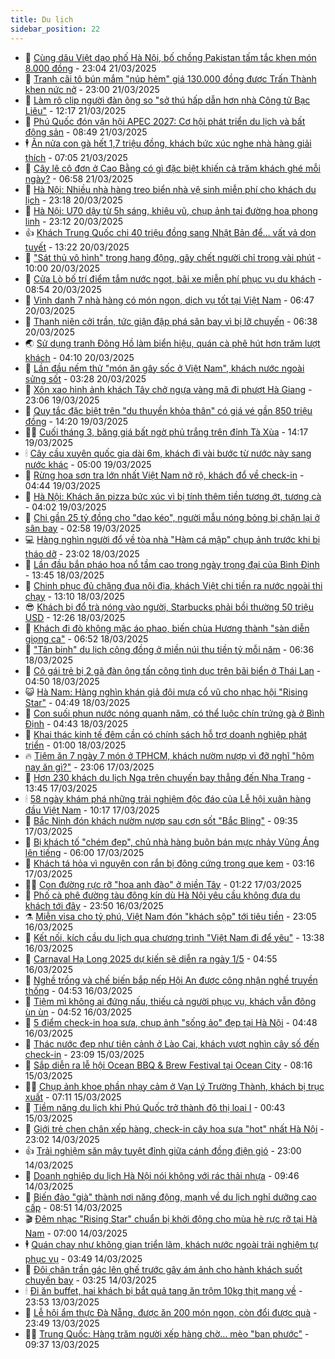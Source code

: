 ```yaml
---
title: Du lịch
sidebar_position: 22
---
```


<!-- dantri-du-lich:START -->
- 🥰 [Cùng dâu Việt dạo phố Hà Nội, bố chồng Pakistan tấm tắc khen món 8.000 đồng](https://dantri.com.vn/du-lich/cung-dau-viet-dao-pho-ha-noi-bo-chong-pakistan-tam-tac-khen-mon-8000-dong-20250320115134831.htm) - 23:04 21/03/2025
- 🥰 [Tranh cãi tô bún mắm &quot;núp hẻm&quot; giá 130.000 đồng được Trấn Thành khen nức nở](https://dantri.com.vn/du-lich/tranh-cai-to-bun-mam-nup-hem-gia-130000-dong-duoc-tran-thanh-khen-nuc-no-20250321131724868.htm) - 23:00 21/03/2025
- 🐻 [Làm rõ clip người đàn ông so &quot;sở thú hấp dẫn hơn nhà Công tử Bạc Liêu&quot;](https://dantri.com.vn/du-lich/lam-ro-clip-nguoi-dan-ong-so-so-thu-hap-dan-hon-nha-cong-tu-bac-lieu-20250321173859057.htm) - 12:17 21/03/2025
- 🤩 [Phú Quốc đón vận hội APEC 2027: Cơ hội phát triển du lịch và bất động sản](https://dantri.com.vn/du-lich/phu-quoc-don-van-hoi-apec-2027-co-hoi-phat-trien-du-lich-va-bat-dong-san-20250321152448770.htm) - 08:49 21/03/2025
- 🕴 [Ăn nửa con gà hết 1,7 triệu đồng, khách bức xúc nghe nhà hàng giải thích](https://dantri.com.vn/du-lich/an-nua-con-ga-het-17-trieu-dong-khach-buc-xuc-nghe-nha-hang-giai-thich-20250320130145903.htm) - 07:05 21/03/2025
- 🤩 [Cây lê cô đơn ở Cao Bằng có gì đặc biệt khiến cả trăm khách ghé mỗi ngày?](https://dantri.com.vn/du-lich/cay-le-co-don-o-cao-bang-co-gi-dac-biet-khien-ca-tram-khach-ghe-moi-ngay-20250321101956659.htm) - 06:58 21/03/2025
- 🤠 [Hà Nội: Nhiều nhà hàng treo biển nhà vệ sinh miễn phí cho khách du lịch](https://dantri.com.vn/du-lich/ha-noi-nhieu-nha-hang-treo-bien-nha-ve-sinh-mien-phi-cho-khach-du-lich-20250320155412276.htm) - 23:18 20/03/2025
- 💪 [Hà Nội: U70 dậy từ 5h sáng, khiêu vũ, chụp ảnh tại đường hoa phong linh](https://dantri.com.vn/du-lich/ha-noi-u70-day-tu-5h-sang-khieu-vu-chup-anh-tai-duong-hoa-phong-linh-20250319235821039.htm) - 23:12 20/03/2025
- 👍 [Khách Trung Quốc chi 40 triệu đồng sang Nhật Bản để... vất vả dọn tuyết](https://dantri.com.vn/du-lich/khach-trung-quoc-chi-40-trieu-dong-sang-nhat-ban-de-vat-va-don-tuyet-20250319015920881.htm) - 13:22 20/03/2025
- 🚦 [&quot;Sát thủ vô hình&quot; trong hang động, gây chết người chỉ trong vài phút](https://dantri.com.vn/du-lich/sat-thu-vo-hinh-trong-hang-dong-gay-chet-nguoi-chi-trong-vai-phut-20250319135210626.htm) - 10:00 20/03/2025
- 💪 [Cửa Lò bố trí điểm tắm nước ngọt, bãi xe miễn phí phục vụ du khách](https://dantri.com.vn/du-lich/cua-lo-bo-tri-diem-tam-nuoc-ngot-bai-xe-mien-phi-phuc-vu-du-khach-20250319083822713.htm) - 08:54 20/03/2025
- 💃 [Vinh danh 7 nhà hàng có món ngon, dịch vụ tốt tại Việt Nam](https://dantri.com.vn/du-lich/vinh-danh-7-nha-hang-co-mon-ngon-dich-vu-tot-tai-viet-nam-20250320123236147.htm) - 06:47 20/03/2025
- 👺 [Thanh niên cởi trần, tức giận đập phá sân bay vì bị lỡ chuyến](https://dantri.com.vn/du-lich/thanh-nien-coi-tran-tuc-gian-dap-pha-san-bay-vi-bi-lo-chuyen-20250319131250952.htm) - 06:38 20/03/2025
- 🌏 [Sử dụng tranh Đông Hồ làm biển hiệu, quán cà phê hút hơn trăm lượt khách](https://dantri.com.vn/du-lich/su-dung-tranh-dong-ho-lam-bien-hieu-quan-ca-phe-hut-hon-tram-luot-khach-20250305013653370.htm) - 04:10 20/03/2025
- 🎡 [Lần đầu nếm thử &quot;món ăn gây sốc ở Việt Nam&quot;, khách nước ngoài sửng sốt](https://dantri.com.vn/du-lich/lan-dau-nem-thu-mon-an-gay-soc-o-viet-nam-khach-nuoc-ngoai-sung-sot-20250320101217559.htm) - 03:28 20/03/2025
- 🧰 [Xôn xao hình ảnh khách Tây chở ngựa vàng mã đi phượt Hà Giang](https://dantri.com.vn/du-lich/xon-xao-hinh-anh-khach-tay-cho-ngua-vang-ma-di-phuot-ha-giang-20250319121441709.htm) - 23:06 19/03/2025
- 💂 [Quy tắc đặc biệt trên &quot;du thuyền khỏa thân&quot; có giá vé gần 850 triệu đồng](https://dantri.com.vn/du-lich/quy-tac-dac-biet-tren-du-thuyen-khoa-than-co-gia-ve-gan-850-trieu-dong-20250319160928831.htm) - 14:20 19/03/2025
- 🧑‍🏫 [Cuối tháng 3, băng giá bất ngờ phủ trắng trên đỉnh Tà Xùa](https://dantri.com.vn/du-lich/cuoi-thang-3-bang-gia-bat-ngo-phu-trang-tren-dinh-ta-xua-20250319140952712.htm) - 14:17 19/03/2025
- 🕯 [Cây cầu xuyên quốc gia dài 6m, khách đi vài bước từ nước này sang nước khác](https://dantri.com.vn/du-lich/cay-cau-xuyen-quoc-gia-dai-6m-khach-di-vai-buoc-tu-nuoc-nay-sang-nuoc-khac-20250318170755610.htm) - 05:00 19/03/2025
- 👀 [Rừng hoa sơn tra lớn nhất Việt Nam nở rộ, khách đổ về check-in](https://dantri.com.vn/du-lich/rung-hoa-son-tra-lon-nhat-viet-nam-no-ro-khach-do-ve-check-in-20250319105103973.htm) - 04:44 19/03/2025
- 🎉 [Hà Nội: Khách ăn pizza bức xúc vì bị tính thêm tiền tương ớt, tương cà](https://dantri.com.vn/du-lich/ha-noi-khach-an-pizza-buc-xuc-vi-bi-tinh-them-tien-tuong-ot-tuong-ca-20250319104539637.htm) - 04:02 19/03/2025
- 🌊 [Chi gần 25 tỷ đồng cho &quot;dao kéo&quot;, người mẫu nóng bỏng bị chặn lại ở sân bay](https://dantri.com.vn/du-lich/chi-gan-25-ty-dong-cho-dao-keo-nguoi-mau-nong-bong-bi-chan-lai-o-san-bay-20250318235550087.htm) - 02:58 19/03/2025
- 💻 [Hàng nghìn người đổ về tòa nhà &quot;Hàm cá mập&quot; chụp ảnh trước khi bị tháo dỡ](https://dantri.com.vn/du-lich/hang-nghin-nguoi-do-ve-toa-nha-ham-ca-map-chup-anh-truoc-khi-bi-thao-do-20250318012044716.htm) - 23:02 18/03/2025
- 💪 [Lần đầu bắn pháo hoa nổ tầm cao trong ngày trọng đại của Bình Định](https://dantri.com.vn/du-lich/lan-dau-ban-phao-hoa-no-tam-cao-trong-ngay-trong-dai-cua-binh-dinh-20250318183732183.htm) - 13:45 18/03/2025
- 👺 [Chinh phục đủ chặng đua nội địa, khách Việt chi tiền ra nước ngoài thi chạy](https://dantri.com.vn/du-lich/chinh-phuc-du-chang-dua-noi-dia-khach-viet-chi-tien-ra-nuoc-ngoai-thi-chay-20250316162437838.htm) - 13:10 18/03/2025
- 😎 [Khách bị đổ trà nóng vào người, Starbucks phải bồi thường 50 triệu USD](https://dantri.com.vn/du-lich/khach-bi-do-tra-nong-vao-nguoi-starbucks-phai-boi-thuong-50-trieu-usd-20250318173118900.htm) - 12:26 18/03/2025
- 🌋 [Khách đi đò không mặc áo phao, biến chùa Hương thành &quot;sàn diễn giọng ca&quot;](https://dantri.com.vn/du-lich/khach-di-do-khong-mac-ao-phao-bien-chua-huong-thanh-san-dien-giong-ca-20250318113132768.htm) - 06:52 18/03/2025
- 🌝 [&quot;Tân binh&quot; du lịch cộng đồng ở miền núi thu tiền tỷ mỗi năm](https://dantri.com.vn/du-lich/tan-binh-du-lich-cong-dong-o-mien-nui-thu-tien-ty-moi-nam-20250317135736956.htm) - 06:36 18/03/2025
- 🧠 [Cô gái trẻ bị 2 gã đàn ông tấn công tình dục trên bãi biển ở Thái Lan](https://dantri.com.vn/du-lich/co-gai-tre-bi-2-ga-dan-ong-tan-cong-tinh-duc-tren-bai-bien-o-thai-lan-20250318102640926.htm) - 04:50 18/03/2025
- 😺 [Hà Nam: Hàng nghìn khán giả đội mưa cổ vũ cho nhạc hội &quot;Rising Star&quot;](https://dantri.com.vn/du-lich/ha-nam-hang-nghin-khan-gia-doi-mua-co-vu-cho-nhac-hoi-rising-star-20250318114014880.htm) - 04:49 18/03/2025
- 💂 [Con suối phun nước nóng quanh năm, có thể luộc chín trứng gà ở Bình Định](https://dantri.com.vn/du-lich/con-suoi-phun-nuoc-nong-quanh-nam-co-the-luoc-chin-trung-ga-o-binh-dinh-20250318072344358.htm) - 04:43 18/03/2025
- 🌮 [Khai thác kinh tế đêm cần có chính sách hỗ trợ doanh nghiệp phát triển](https://dantri.com.vn/du-lich/khai-thac-kinh-te-dem-can-co-chinh-sach-ho-tro-doanh-nghiep-phat-trien-20250317194643982.htm) - 01:00 18/03/2025
- 🔥 [Tiệm ăn 7 ngày 7 món ở TPHCM, khách nườm nượp vì đỡ nghĩ &quot;hôm nay ăn gì?&quot;](https://dantri.com.vn/du-lich/tiem-an-7-ngay-7-mon-o-tphcm-khach-nuom-nuop-vi-do-nghi-hom-nay-an-gi-20250315213051984.htm) - 23:06 17/03/2025
- 🦏 [Hơn 230 khách du lịch Nga trên chuyến bay thẳng đến Nha Trang](https://dantri.com.vn/du-lich/hon-230-khach-du-lich-nga-tren-chuyen-bay-thang-den-nha-trang-20250317182527569.htm) - 13:45 17/03/2025
- 🕯 [58 ngày khám phá những trải nghiệm độc đáo của Lễ hội xuân hàng đầu Việt Nam](https://dantri.com.vn/du-lich/58-ngay-kham-pha-nhung-trai-nghiem-doc-dao-cua-le-hoi-xuan-hang-dau-viet-nam-20250317170830997.htm) - 10:17 17/03/2025
- 🐻 [Bắc Ninh đón khách nườm nượp sau cơn sốt &quot;Bắc Bling&quot;](https://dantri.com.vn/du-lich/bac-ninh-don-khach-nuom-nuop-sau-con-sot-bac-bling-20250317162315248.htm) - 09:35 17/03/2025
- 🥸 [Bị khách tố &quot;chém đẹp&quot;, chủ nhà hàng buôn bán mực nhảy Vũng Áng lên tiếng](https://dantri.com.vn/du-lich/bi-khach-to-chem-dep-chu-nha-hang-buon-ban-muc-nhay-vung-ang-len-tieng-20250317115425667.htm) - 06:00 17/03/2025
- 💂 [Khách tá hỏa vì nguyên con rắn bị đông cứng trong que kem](https://dantri.com.vn/du-lich/khach-ta-hoa-vi-nguyen-con-ran-bi-dong-cung-trong-que-kem-20250313123801797.htm) - 03:16 17/03/2025
- 🧑‍💻 [Con đường rực rỡ &quot;hoa anh đào&quot; ở miền Tây](https://dantri.com.vn/du-lich/con-duong-ruc-ro-hoa-anh-dao-o-mien-tay-20250315110124729.htm) - 01:22 17/03/2025
- 💪 [Phố cà phê đường tàu đông kín dù Hà Nội yêu cầu không đưa du khách tới đây](https://dantri.com.vn/du-lich/pho-ca-phe-duong-tau-dong-kin-du-ha-noi-yeu-cau-khong-dua-du-khach-toi-day-20250316220709832.htm) - 23:50 16/03/2025
- ⚗️ [Miễn visa cho tỷ phú, Việt Nam đón &quot;khách sộp&quot; tới tiêu tiền](https://dantri.com.vn/du-lich/mien-visa-cho-ty-phu-viet-nam-don-khach-sop-toi-tieu-tien-20250312173929439.htm) - 23:05 16/03/2025
- 🌁 [Kết nối, kích cầu du lịch qua chương trình &quot;Việt Nam đi để yêu&quot;](https://dantri.com.vn/du-lich/ket-noi-kich-cau-du-lich-qua-chuong-trinh-viet-nam-di-de-yeu-20250316203805005.htm) - 13:38 16/03/2025
- 🧰 [Carnaval Hạ Long 2025 dự kiến sẽ diễn ra ngày 1/5](https://dantri.com.vn/du-lich/carnaval-ha-long-2025-du-kien-se-dien-ra-ngay-15-20250313073130582.htm) - 04:55 16/03/2025
- 🧰 [Nghề trồng và chế biến bắp nếp Hội An được công nhận nghề truyền thống](https://dantri.com.vn/du-lich/nghe-trong-va-che-bien-bap-nep-hoi-an-duoc-cong-nhan-nghe-truyen-thong-20250315215409042.htm) - 04:53 16/03/2025
- 🎉 [Tiệm mì không ai đứng nấu, thiếu cả người phục vụ, khách vẫn đông ùn ùn](https://dantri.com.vn/du-lich/tiem-mi-khong-ai-dung-nau-thieu-ca-nguoi-phuc-vu-khach-van-dong-un-un-20250315233603035.htm) - 04:52 16/03/2025
- 🤩 [5 điểm check-in hoa sưa, chụp ảnh &quot;sống ảo&quot; đẹp tại Hà Nội](https://dantri.com.vn/du-lich/5-diem-check-in-hoa-sua-chup-anh-song-ao-dep-tai-ha-noi-20250314204851714.htm) - 04:48 16/03/2025
- 👺 [Thác nước đẹp như tiên cảnh ở Lào Cai, khách vượt nghìn cây số đến check-in](https://dantri.com.vn/du-lich/thac-nuoc-dep-nhu-tien-canh-o-lao-cai-khach-vuot-nghin-cay-so-den-check-in-20250312121932191.htm) - 23:09 15/03/2025
- 🧠 [Sắp diễn ra lễ hội Ocean BBQ &amp; Brew Festival tại Ocean City](https://dantri.com.vn/du-lich/sap-dien-ra-le-hoi-ocean-bbq-brew-festival-tai-ocean-city-20250315150056059.htm) - 08:16 15/03/2025
- 👨‍🏫 [Chụp ảnh khoe phần nhạy cảm ở Vạn Lý Trường Thành, khách bị trục xuất](https://dantri.com.vn/du-lich/chup-anh-khoe-phan-nhay-cam-o-van-ly-truong-thanh-khach-bi-truc-xuat-20250314234123213.htm) - 07:11 15/03/2025
- 🦅 [Tiềm năng du lịch khi Phú Quốc trở thành đô thị loại I](https://dantri.com.vn/du-lich/tiem-nang-du-lich-khi-phu-quoc-tro-thanh-do-thi-loai-i-20250314195443649.htm) - 00:43 15/03/2025
- 🌊 [Giới trẻ chen chân xếp hàng, check-in cây hoa sưa &quot;hot&quot; nhất Hà Nội](https://dantri.com.vn/du-lich/gioi-tre-chen-chan-xep-hang-check-in-cay-hoa-sua-hot-nhat-ha-noi-20250314163910275.htm) - 23:02 14/03/2025
- 👍 [Trải nghiệm săn mây tuyệt đỉnh giữa cánh đồng điện gió](https://dantri.com.vn/du-lich/trai-nghiem-san-may-tuyet-dinh-giua-canh-dong-dien-gio-20250310191159071.htm) - 23:00 14/03/2025
- 🫶 [Doanh nghiệp du lịch Hà Nội nói không với rác thải nhựa](https://dantri.com.vn/du-lich/doanh-nghiep-du-lich-ha-noi-noi-khong-voi-rac-thai-nhua-20250314164554419.htm) - 09:46 14/03/2025
- 💯 [Biến đảo &quot;già&quot; thành nơi năng động, mạnh về du lịch nghỉ dưỡng cao cấp](https://dantri.com.vn/du-lich/bien-dao-gia-thanh-noi-nang-dong-manh-ve-du-lich-nghi-duong-cao-cap-20250314110600313.htm) - 08:51 14/03/2025
- 🎬 [Đêm nhạc &quot;Rising Star&quot; chuẩn bị khởi động cho mùa hè rực rỡ tại Hà Nam](https://dantri.com.vn/du-lich/dem-nhac-rising-star-chuan-bi-khoi-dong-cho-mua-he-ruc-ro-tai-ha-nam-20250314114334831.htm) - 07:00 14/03/2025
- 🕴 [Quán chay như không gian triển lãm, khách nước ngoài trải nghiệm tự phục vụ](https://dantri.com.vn/du-lich/quan-chay-nhu-khong-gian-trien-lam-khach-nuoc-ngoai-trai-nghiem-tu-phuc-vu-20250307134645888.htm) - 03:49 14/03/2025
- 🦅 [Đôi chân trần gác lên ghế trước gây ám ảnh cho hành khách suốt chuyến bay](https://dantri.com.vn/du-lich/doi-chan-tran-gac-len-ghe-truoc-gay-am-anh-cho-hanh-khach-suot-chuyen-bay-20250314100857514.htm) - 03:25 14/03/2025
- 🕯 [Đi ăn buffet, hai khách bị bắt quả tang ăn trộm 10kg thịt mang về](https://dantri.com.vn/du-lich/di-an-buffet-hai-khach-bi-bat-qua-tang-an-trom-10kg-thit-mang-ve-20250313165856315.htm) - 23:53 13/03/2025
- 🥸 [Lễ hội ẩm thực Đà Nẵng, được ăn 200 món ngon, còn đổi được quà](https://dantri.com.vn/du-lich/le-hoi-am-thuc-da-nang-duoc-an-200-mon-ngon-con-doi-duoc-qua-20250313223155069.htm) - 23:49 13/03/2025
- 👨‍🏫 [Trung Quốc: Hàng trăm người xếp hàng chờ… mèo &quot;ban phước&quot;](https://dantri.com.vn/du-lich/trung-quoc-hang-tram-nguoi-xep-hang-cho-meo-ban-phuoc-20250313115742644.htm) - 09:37 13/03/2025<!-- dantri-du-lich:END -->
